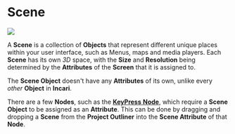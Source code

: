 # Scene

![](../../.gitbook/assets/iconscene.png)

A **Scene** is a collection of **Objects** that represent different unique places within your user interface, such as Menus, maps and media players. Each **Scene** has its own _3D_ space, with the **Size** and **Resolution** being determined by the **Attributes** of the **Screen** that it is assigned to.

The **Scene Object** doesn't have any **Attributes** of its own, unlike every _other_ **Object** in **Incari**.

There are a few **Nodes**, such as the [**KeyPress** **Node**](../../toolbox/events/keyboard/on-key-press.md), which require a **Scene Object** to be assigned as an **Attribute**. This can be done by dragging and dropping a **Scene** from the **Project Outliner** into the **Scene Attribute** of that **Node**.

